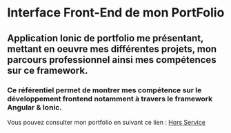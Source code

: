 <h1>Interface Front-End de mon PortFolio</h1>

<h2>Application Ionic de portfolio me présentant, mettant en oeuvre mes différentes projets, mon parcours professionnel ainsi mes compétences sur ce framework.</h2>
<h3>Ce référentiel permet de montrer mes compétence sur le développement frontend notamment à travers le framework Angular & Ionic.</h3>

<p>Vous pouvez consulter mon portfolio en suivant ce lien : <a href="https://portfolio.sakyo-dev.pro">Hors Service</a></p>
